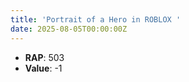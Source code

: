 ```yaml
---
title: 'Portrait of a Hero in ROBLOX '
date: 2025-08-05T00:00:00Z
---
```

- **RAP**: 503
- **Value**: -1
